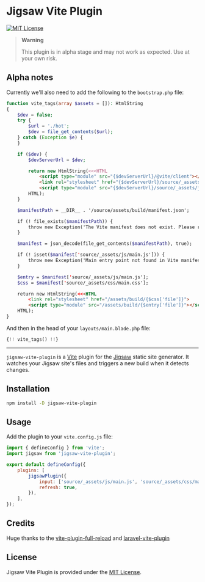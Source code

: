 # Jigsaw Vite Plugin

[![MIT License](https://img.shields.io/github/license/tightenco/jigsaw-vite-plugin)](https://github.com/tightenco/jigsaw-vite-plugin/blob/main/LICENSE)

> **Warning**
>
> This plugin is in alpha stage and may not work as expected. Use at your own risk.

## Alpha notes

Currently we'll also need to add the following to the `bootstrap.php` file:

```php
function vite_tags(array $assets = []): HtmlString
{
    $dev = false;
    try {
        $url = './hot';
        $dev = file_get_contents($url);
    } catch (Exception $e) {
    }

    if ($dev) {
        $devServerUrl = $dev;

        return new HtmlString(<<<HTML
            <script type="module" src="{$devServerUrl}/@vite/client"></script>
            <link rel="stylesheet" href="{$devServerUrl}/source/_assets/css/main.css">
            <script type="module" src="{$devServerUrl}/source/_assets/js/main.js"></script>
        HTML);
    }

    $manifestPath = __DIR__ . '/source/assets/build/manifest.json';

    if (! file_exists($manifestPath)) {
        throw new Exception('The Vite manifest does not exist. Please run `npm run build` first or start the dev server.');
    }

    $manifest = json_decode(file_get_contents($manifestPath), true);

    if (! isset($manifest['source/_assets/js/main.js'])) {
        throw new Exception('Main entry point not found in Vite manifest.');
    }

    $entry = $manifest['source/_assets/js/main.js'];
    $css = $manifest['source/_assets/css/main.css'];

    return new HtmlString(<<<HTML
        <link rel="stylesheet" href="/assets/build/{$css['file']}">
        <script type="module" src="/assets/build/{$entry['file']}"></script>
    HTML);
}
```

And then in the head of your `layouts/main.blade.php` file:

```php
{!! vite_tags() !!}
```

---

`jigsaw-vite-plugin` is a [Vite](https://vite.dev/) plugin for the [Jigsaw](https://github.com/tightenco/jigsaw) static site generator. It watches your Jigsaw site's files and triggers a new build when it detects changes.

## Installation

```sh
npm install -D jigsaw-vite-plugin
```

## Usage

Add the plugin to your `vite.config.js` file:

```js
import { defineConfig } from 'vite';
import jigsaw from 'jigsaw-vite-plugin';

export default defineConfig({
    plugins: [
        jigsawPlugin({
            input: ['source/_assets/js/main.js', 'source/_assets/css/main.css'],
            refresh: true,
        }),
    ],
});
```

## Credits

Huge thanks to the [vite-plugin-full-reload](https://github.com/ElMassimo/vite-plugin-full-reload) and [laravel-vite-plugin](https://github.com/laravel/vite-plugin/)

## License

Jigsaw Vite Plugin is provided under the [MIT License](LICENSE).
